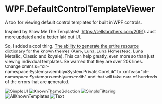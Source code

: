 # WPF.DefaultControlTemplateViewer
A tool for viewing default control templates for built in WPF controls.

Inspired by Show Me The Templates! (https://sellsbrothers.com/2091). Just more updated and a better laid out UI.

So, I added a cool thing. <u>The ability to generate the entire resource dictionary</u> for the known themes (Aero, Luna, Luna Homestead, Luna Metallic, Classic and Royale). This can help greatly, even more so than just viewing individual templates. Be warned that they are over 20K lines. Change xmlns:s="clr-namespace:System;assembly=System.Private.CoreLib" to xmlns:s="clr-namespace:System;assembly=mscorlib" and that will take care of hundreds of the errors that are generated. 

![SimpleUI](https://user-images.githubusercontent.com/23512394/153528660-44858050-7ebc-4703-84ad-9eef747f113f.png)
![KnownThemeSelection](https://user-images.githubusercontent.com/23512394/153528723-e863b0f9-0a65-46ba-950a-5ea6bbfcd028.png)
![SimpleFiltering](https://user-images.githubusercontent.com/23512394/153528738-5baaa5b6-d10d-48da-a309-2d6201ea3c80.png)
![AllKnownTemplates](https://user-images.githubusercontent.com/23512394/153528750-ea6e03af-1133-4cf1-be90-3c21197d791c.png)
![Text](https://user-images.githubusercontent.com/23512394/153528759-c92405e9-6e09-4b73-8a7f-7680135a38b8.png)
